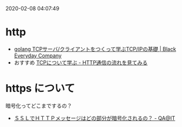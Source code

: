 2020-02-08 04:07:49

# http
- [golang TCPサーバ/クライアントをつくって学ぶTCP/IPの基礎 | Black Everyday Company](https://kuroeveryday.blogspot.com/2018/08/how-to-build-tcp-server-with-goilang.html)
- おすすめ [TCPについて学ぶ - HTTP通信の流れを見てみる](https://www.mas9612.net/posts/dive-into-tcp-http/)

# https について
暗号化ってどこまでするの？
- [ＳＳＬでＨＴＴＰメッセージはどの部分が暗号化されるの？ - QA@IT](https://qa.atmarkit.co.jp/q/323)
